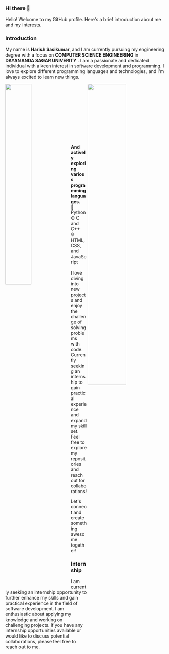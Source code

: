 ### Hi there 👋

Hello! Welcome to my GitHub profile. Here's a brief introduction about me and my interests.

### Introduction
My name is <b>Harish Sasikumar</b>, and I am currently pursuing my engineering degree with a focus on <b>COMPUTER SCIENCE ENGINEERING</b>  in <b>DAYANANDA SAGAR UNIVERITY</b> . I am a passionate and dedicated individual with a keen interest in software development and programming. I love to explore different programming languages and technologies, and I'm always excited to learn new things.

<img align="left" width="40%" src="https://github-readme-stats.vercel.app/api/top-langs/?username=2003HARISH"/>
<img align="right" width="49%" src="https://github-readme-stats.vercel.app/api?username=2003HARISH&show_icons=true&theme=radical"/>
<br><br><br><br><br><br><br><br><br><br><br>
<b>And actively exploring various programming languages.</b>
<br>
🐍 Python<br>
⚙️ C and C++<br>
🌐 HTML, CSS, and JavaScript<br>
<br>
I love diving into new projects and enjoy the challenge of solving problems with code. Currently seeking an internship to gain practical experience and expand my skill set. Feel free to explore my repositories and reach out for collaborations!

Let's connect and create something awesome together!

### Internship
I am currently seeking an internship opportunity to further enhance my skills and gain practical experience in the field of software development. I am enthusiastic about applying my knowledge and working on challenging projects. If you have any internship opportunities available or would like to discuss potential collaborations, please feel free to reach out to me.
